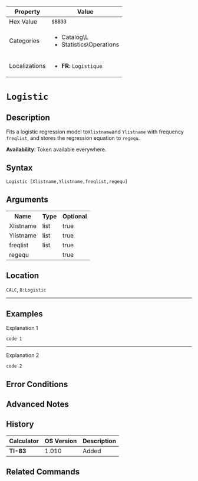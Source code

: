 | Property      | Value |
|---------------|-------|
| Hex Value     | `$BB33`|
| Categories    | <ul><li>Catalog\L</li><li>Statistics\Operations</li></ul> |
| Localizations | <ul><li><b>FR</b>: `Logistique `</li></ul> |

# `Logistic `

## Description
Fits a logistic regression model to` Xlistname `and `Ylistname` with frequency `freqlist`, and stores the regression equation to `regequ`.


<b>Availability</b>: Token available everywhere.

## Syntax
`Logistic [Xlistname,Ylistname,freqlist,regequ]`

## Arguments
<table>
<tr><th>Name</th><th>Type</th><th>Optional</th></tr>

<tr><td>Xlistname</td><td>list</td><td>true</td></tr>

<tr><td>Ylistname</td><td>list</td><td>true</td></tr>

<tr><td>freqlist</td><td>list</td><td>true</td></tr>

<tr><td>regequ</td><td></td><td>true</td></tr>

</table>

## Location
`CALC`, `B:Logistic`
<hr>

## Examples

Explanation 1
```ti-basic
code 1
```
---
Explanation 2
```ti-basic
code 2
```

## Error Conditions


## Advanced Notes


## History
| Calculator | OS Version | Description |
|------------|------------|-------------|
| <b>TI-83</b> | 1.010 | Added

## Related Commands

    